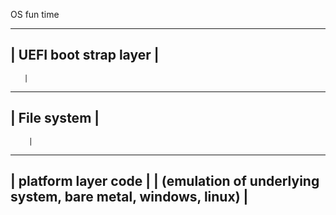 
OS fun time

------------------------------------------------
| UEFI boot strap layer                        |
------------------------------------------------
       |
-------------------      
|   File system   |  
-------------------          
        |                           
--------------------------------------------------------------------
|                        platform layer code                       |
|  (emulation of underlying system, bare metal, windows, linux)    |
--------------------------------------------------------------------

